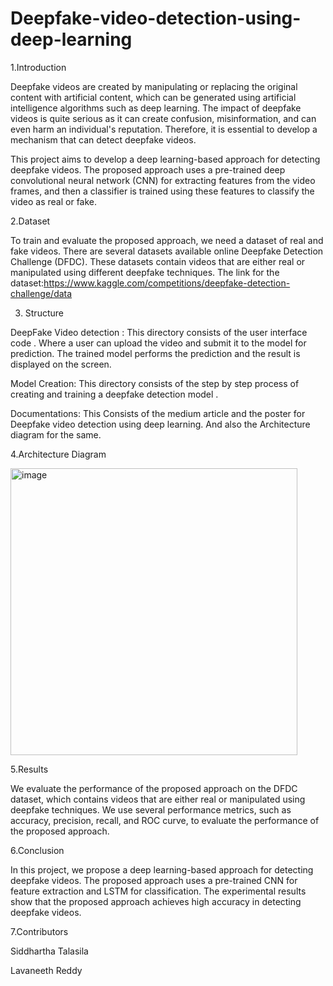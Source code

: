 # Deepfake-video-detection-using-deep-learning
1.Introduction 


Deepfake videos are created by manipulating or replacing the original content with artificial content, which can be generated using artificial intelligence algorithms such as deep learning. The impact of deepfake videos is quite serious as it can create confusion, misinformation, and can even harm an individual's reputation. Therefore, it is essential to develop a mechanism that can detect deepfake videos.

This project aims to develop a deep learning-based approach for detecting deepfake videos. The proposed approach uses a pre-trained deep convolutional neural network (CNN) for extracting features from the video frames, and then a classifier is trained using these features to classify the video as real or fake.


2.Dataset


To train and evaluate the proposed approach, we need a dataset of real and fake videos. There are several datasets available online Deepfake Detection Challenge (DFDC).
These datasets contain videos that are either real or manipulated using different deepfake techniques.
The link for the dataset:https://www.kaggle.com/competitions/deepfake-detection-challenge/data

3. Structure


DeepFake Video detection :
This directory consists of the user interface code . Where a user can upload the video and submit it to the model for prediction. The trained model performs the prediction and the result is displayed on the screen.


Model Creation:
This directory consists of the step by step process of creating and training a deepfake detection model .

Documentations:
This Consists of the medium article and the poster for Deepfake video detection using deep learning. And also the Architecture diagram for the same.

4.Architecture Diagram


<img width="459" alt="image" src="https://user-images.githubusercontent.com/111408862/232812519-5a75d2cb-2b35-4f0f-a898-a05ac291d695.png">


5.Results


We evaluate the performance of the proposed approach on the DFDC dataset, which contains videos that are either real or manipulated using deepfake techniques. We use several performance metrics, such as accuracy, precision, recall,  and ROC curve, to evaluate the performance of the proposed approach.

6.Conclusion


In this project, we propose a deep learning-based approach for detecting deepfake videos. The proposed approach uses a pre-trained CNN for feature extraction and LSTM for classification. The experimental results show that the proposed approach achieves high accuracy in detecting deepfake videos.



7.Contributors

Siddhartha Talasila


Lavaneeth Reddy

